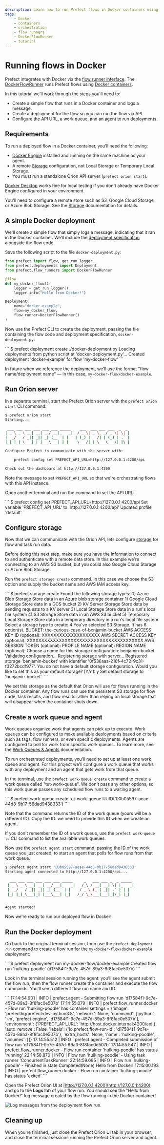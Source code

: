 ```yaml
---
description: Learn how to run Prefect flows in Docker containers using the Docker flow runner.
tags:
    - Docker
    - containers
    - orchestration
    - flow runners
    - DockerFlowRunner
    - tutorial
---
```


# Running flows in Docker

Prefect integrates with Docker via the [flow runner interface](/concepts/flow-runners/). The [DockerFlowRunner](/api-ref/prefect/flow-runners/#prefect.flow_runners.DockerFlowRunner) runs Prefect flows using [Docker containers](https://www.docker.com/resources/what-container).

In this tutorial we'll work through the steps you'll need to: 

- Create a simple flow that runs in a Docker container and logs a message.
- Create a deployment for the flow so you can run the flow via API.
- Configure the API URL, a work queue, and an agent to run deployments.

## Requirements

To run a deployed flow in a Docker container, you'll need the following:

- [Docker Engine](https://docs.docker.com/engine/) installed and running on the same machine as your agent.
- A remote [Storage](/concepts/storage/) configuration, not Local Storage or Temporary Local Storage.
- You must run a standalone Orion API server (`prefect orion start`).

[Docker Desktop](https://www.docker.com/products/docker-desktop) works fine for local testing if you don't already have Docker Engine configured in your environment.

You'll need to configure a remote store such as S3, Google Cloud Storage, or Azure Blob Storage. See the [Storage](/concepts/storage/) documentation for details. 

## A simple Docker deployment

We'll create a simple flow that simply logs a message, indicating that it ran in the Docker container. We'll include the [deployment specification](/concepts/deployments/#deployment-specifications) alongside the flow code. 

Save the following script to the file `docker-deployment.py`:

```python
from prefect import flow, get_run_logger
from prefect.deployments import Deployment
from prefect.flow_runners import DockerFlowRunner

@flow
def my_docker_flow():
    logger = get_run_logger()
    logger.info("Hello from Docker!")

Deployment(
    name="docker-example",
    flow=my_docker_flow,
    flow_runner=DockerFlowRunner()
)
```

Now use the Prefect CLI to create the deployment, passing the file containing the flow code and deployment specification, `docker-deployment.py`:

<div class='termy'>
```
$ prefect deployment create ./docker-deployment.py
Loading deployments from python script at 'docker-deployment.py'...
Created deployment 'docker-example' for flow 'my-docker-flow'
```
</div>

In future when we reference the deployment, we'll use the format "flow name/deployment name" &mdash; in this case, `my-docker-flow/docker-example`.

## Run Orion server

In a separate terminal, start the Prefect Orion server with the `prefect orion start` CLI command:

```bash
$ prefect orion start
Starting...

 ___ ___ ___ ___ ___ ___ _____    ___  ___ ___ ___  _  _
| _ \ _ \ __| __| __/ __|_   _|  / _ \| _ \_ _/ _ \| \| |
|  _/   / _|| _|| _| (__  | |   | (_) |   /| | (_) | .` |
|_| |_|_\___|_| |___\___| |_|    \___/|_|_\___\___/|_|\_|

Configure Prefect to communicate with the server with:

    prefect config set PREFECT_API_URL=http://127.0.0.1:4200/api

Check out the dashboard at http://127.0.0.1:4200
```

Note the message to set `PREFECT_API_URL` so that we're orchestrating flows with this API instance.

Open another terminal and run the command to set the API URL:

<div class='termy'>
```
$ prefect config set PREFECT_API_URL=http://127.0.0.1:4200/api
Set variable 'PREFECT_API_URL' to 'http://127.0.0.1:4200/api'
Updated profile 'default'
```
</div>

## Configure storage

Now that we can communicate with the Orion API, lets configure [storage](/concepts/storage/) for flow and task run data. 

Before doing this next step, make sure you have the information to connect to and authenticate with a remote data store. In this example we're connecting to an AWS S3 bucket, but you could also Google Cloud Storage or Azure Blob Storage.

Run the `prefect storage create` command. In this case we choose the S3 option and supply the bucket name and AWS IAM access key.

<div class='termy'>
```
$ prefect storage create
Found the following storage types:
0) Azure Blob Storage
    Store data in an Azure blob storage container
1) Google Cloud Storage
    Store data in a GCS bucket
2) KV Server Storage
    Store data by sending requests to a KV server
3) Local Storage
    Store data in a run's local file system
4) S3 Storage
    Store data in an AWS S3 bucket
5) Temporary Local Storage
    Store data in a temporary directory in a run's local file system
Select a storage type to create: 4
You've selected S3 Storage. It has 6 option(s).
BUCKET: the-curious-case-of-benjamin-bucket
AWS ACCESS KEY ID (optional): XXXXXXXXXXXXXXXXXXXX
AWS SECRET ACCESS KEY (optional): XXXXXXXXXXXXXXXXXXXXXXXXXXXXXXXXXXXXXXXX
AWS SESSION TOKEN (optional):
PROFILE NAME (optional):
REGION NAME (optional):
Choose a name for this storage configuration: benjamin-bucket
Validating configuration...
Registering storage with server...
Registered storage 'benjamin-bucket' with identifier '0f536aaa-216f-4c72-9c31-f3272bcdf977'.
You do not have a default storage configuration. Would you like to set this as your default storage? [Y/n]: y
Set default storage to 'benjamin-bucket'.
```
</div>

We set this storage as the default that Orion will use for flows running in the Docker container. Any flow runs can use the persistent S3 storage for flow code, task results, and flow results rather than relying on local storage that will disappear when the container shuts down.

## Create a work queue and agent

Work queues organize work that agents can pick up to execute. Work queues can be configured to make available deployments based on criteria such as tags, flow runners, or even specific deployments. Agents are configured to poll for work from specific work queues. To learn more, see the [Work Queues & Agents](/concepts/work-queues/) documentation.

To run orchestrated deployments, you'll need to set up at least one work queue and agent. For this project we'll configure a work queue that works with any deployment and an agent that gets work from that queue.

In the terminal, use the `prefect work-queue create` command to create a work queue called "tut-work-queue". We don't pass any other options, so this work queue passes any scheduled flow runs to a waiting agent.

<div class='termy'>
```
$ prefect work-queue create tut-work-queue
UUID('00b05597-aeae-44d8-9b17-56dad9438333')
```
</div>

Note that the command returns the ID of the work queue (yours will be a different ID). Copy the ID: we need to provide this ID when we create an agent.

If you don't remember the ID of a work queue, use the `prefect work-queue ls` CLI command to list the available work queues.

Now use the `prefect agent start` command, passing the ID of the work queue you just created, to start an agent that polls for flow runs from that work queue.

```bash
$ prefect agent start '00b05597-aeae-44d8-9b17-56dad9438333'
Starting agent connected to http://127.0.0.1:4200/api...

  ___ ___ ___ ___ ___ ___ _____     _   ___ ___ _  _ _____
 | _ \ _ \ __| __| __/ __|_   _|   /_\ / __| __| \| |_   _|
 |  _/   / _|| _|| _| (__  | |    / _ \ (_ | _|| .` | | |
 |_| |_|_\___|_| |___\___| |_|   /_/ \_\___|___|_|\_| |_|


Agent started!
```

Now we're ready to run our deployed flow in Docker!

## Run the Docker deployment

Go back to the original terminal session, then use the `prefect deployment run` command to create a flow run for the `my-docker-flow/docker-example` deployment:

<div class='termy'>
```
$ prefect deployment run my-docker-flow/docker-example
Created flow run 'hulking-poodle' (d17584f1-9c7e-457d-89a3-8f8fac0e507b)
```
</div>

Look in the terminal session running the agent: you'll see the agent submit the flow run, then the flow runner create the container and execute the flow commands. You'll see a different flow run name and ID.

<div class='termy'>
```
17:14:54.901 | INFO    | prefect.agent - Submitting flow run 'd17584f1-9c7e-457d-89a3-8f8fac0e507b'
17:14:55.079 | INFO    | prefect.flow_runner.docker - Flow run 'hulking-poodle' has container settings = {'image': 'prefecthq/prefect:dev-python3.8', 'network': None, 'command': ['python', '-m', 'prefect.engine', 'd17584f1-9c7e-457d-89a3-8f8fac0e507b'], 'environment': {'PREFECT_API_URL': 'http://host.docker.internal:4200/api'}, 'auto_remove': False, 'labels': {'io.prefect.flow-run-id': 'd17584f1-9c7e-457d-89a3-8f8fac0e507b'}, 'extra_hosts': None, 'name': 'hulking-poodle', 'volumes': []}
17:14:55.512 | INFO    | prefect.agent - Completed submission of flow run 'd17584f1-9c7e-457d-89a3-8f8fac0e507b'
17:14:55.547 | INFO    | prefect.flow_runner.docker - Flow run container 'hulking-poodle' has status 'running'
22:14:58.870 | INFO    | Flow run 'hulking-poodle' - Using task runner 'ConcurrentTaskRunner'
22:14:59.685 | INFO    | Flow run 'hulking-poodle' - Finished in state Completed(None)
Hello from Docker!
17:15:00.193 | INFO    | prefect.flow_runner.docker - Flow run container 'hulking-poodle' has status 'exited'
```
</div>

Open the Prefect Orion UI at [http://127.0.0.1:4200](http://127.0.0.1:4200) and go to the **Logs** tab of your flow run. You should see the "Hello from Docker!" log message created by the flow running in the Docker container!

![Log messages from the deployment flow run.](/img/tutorials/docker-flow-log.png)

## Cleaning up

When you're finished, just close the Prefect Orion UI tab in your browser, and close the terminal sessions running the Prefect Orion server and agent.
